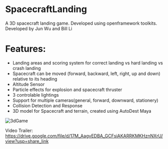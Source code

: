 # SpacecraftLanding
A 3D spacecraft landing game. Developed using openframework toolkits. Developed by Jun Wu and Bill Li

# Features:
- Landing areas and scoring system for correct landing vs hard landing vs crash landing
- Spacecraft can be moved (forward, backward, left, right, up and down) relative to its heading
- Altitude Sensor 
- Particle effects for explosion and spacecraft thruster
- 3 controlable lightings
- Support for multiple cameras(general, forward, downward, stationery)
- Collision Detection and Response
- 3D model for Spacecraft and terrain, created using AutoDest Maya

![3dGame](https://user-images.githubusercontent.com/89228133/206940765-8bf64bf9-afc3-4439-a92b-492ddc55bdf4.png)


Video Trailer:
https://drive.google.com/file/d/17M_AagvEDBA_GCFsiAKARRKMKHznNXrU/view?usp=share_link
